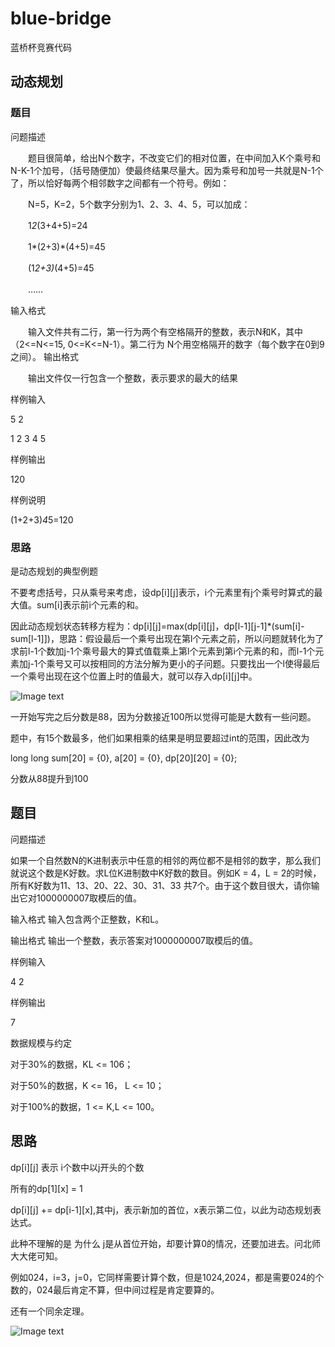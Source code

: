 # blue-bridge

蓝桥杯竞赛代码

## 动态规划

### 题目

问题描述

　　题目很简单，给出N个数字，不改变它们的相对位置，在中间加入K个乘号和N-K-1个加号，（括号随便加）使最终结果尽量大。因为乘号和加号一共就是N-1个了，所以恰好每两个相邻数字之间都有一个符号。例如：
  
　　N=5，K=2，5个数字分别为1、2、3、4、5，可以加成：
  
　　1*2*(3+4+5)=24
  
　　1*(2+3)*(4+5)=45
  
　　(1*2+3)*(4+5)=45
  
　　……
  
输入格式

　　输入文件共有二行，第一行为两个有空格隔开的整数，表示N和K，其中（2<=N<=15, 0<=K<=N-1）。第二行为 N个用空格隔开的数字（每个数字在0到9之间）。
输出格式

　　输出文件仅一行包含一个整数，表示要求的最大的结果
  
样例输入

5 2

1 2 3 4 5

样例输出

120

样例说明

(1+2+3)*4*5=120

### 思路

是动态规划的典型例题

不要考虑括号，只从乘号来考虑，设dp[i][j]表示，i个元素里有j个乘号时算式的最大值。sum[i]表示前i个元素的和。

因此动态规划状态转移方程为：dp[i][j]=max(dp[i][j]，dp[l-1][j-1]*(sum[i]-sum[l-1]])，思路：假设最后一个乘号出现在第l个元素之前，所以问题就转化为了求前l-1个数加j-1个乘号最大的算式值载乘上第l个元素到第i个元素的和，而l-1个元素加j-1个乘号又可以按相同的方法分解为更小的子问题。只要找出一个l使得最后一个乘号出现在这个位置上时的值最大，就可以存入dp[i][j]中。

![Image text](https://github.com/naginoasukara/blue-bridge/blob/master/image/1.png)

一开始写完之后分数是88，因为分数接近100所以觉得可能是大数有一些问题。

题中，有15个数最多，他们如果相乘的结果是明显要超过int的范围，因此改为 

long long sum[20] = {0}, a[20] = {0}, dp[20][20] = {0};

分数从88提升到100

## 题目

问题描述

如果一个自然数N的K进制表示中任意的相邻的两位都不是相邻的数字，那么我们就说这个数是K好数。求L位K进制数中K好数的数目。例如K = 4，L = 2的时候，所有K好数为11、13、20、22、30、31、33 共7个。由于这个数目很大，请你输出它对1000000007取模后的值。

输入格式
输入包含两个正整数，K和L。

输出格式
输出一个整数，表示答案对1000000007取模后的值。

样例输入

4 2

样例输出

7

数据规模与约定

对于30%的数据，KL <= 106；

对于50%的数据，K <= 16， L <= 10；

对于100%的数据，1 <= K,L <= 100。

## 思路

dp[i][j] 表示 i个数中以j开头的个数

所有的dp[1][x] = 1

dp[i][j] += dp[i-1][x],其中j，表示新加的首位，x表示第二位，以此为动态规划表达式。

此种不理解的是 为什么 j是从首位开始，却要计算0的情况，还要加进去。问北师大大佬可知。

例如024，i=3，j=0，它同样需要计算个数，但是1024,2024，都是需要024的个数的，024最后肯定不算，但中间过程是肯定要算的。

还有一个同余定理。

![Image text](https://github.com/naginoasukara/blue-bridge/blob/master/image/2.png)
